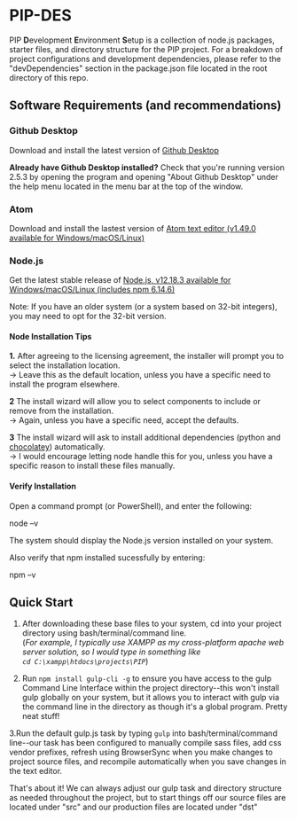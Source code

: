 # PIP-DES

PIP **D**evelopment **E**nvironment **S**etup is a collection of node.js packages, starter files, and directory structure for the PIP project. For a breakdown of project configurations and development dependencies, please refer to the "devDependencies" section in the package.json file located in the root directory of this repo.

## Software Requirements (and recommendations)

### Github Desktop
Download and install the latest version of <a href="https://desktop.github.com/">Github Desktop</a>

**Already have Github Desktop installed?** Check that you're running version 2.5.3 by opening the program and opening "About Github Desktop" under the help menu located in the menu bar at the top of the window. 

### Atom 
Download and install the lastest version of <a href="https://atom.io/" target="_blank"> Atom text editor (v1.49.0 available for Windows/macOS/Linux)</a>

### Node.js
Get the latest stable release of <a href="https://nodejs.org/en/download/" target="_blank">Node.js, v12.18.3 available for Windows/macOS/Linux (includes npm 6.14.6) </a>

Note: If you have an older system (or a system based on 32-bit integers), you may need to opt for the 32-bit version.

#### Node Installation Tips

**1.** After agreeing to the licensing agreement, the installer will prompt you to select the installation location. 
 <br> -> Leave this as the default location, unless you have a specific need to install the program elsewhere.

**2** The install wizard will allow you to select components to include or remove from the installation. 
  <br> -> Again, unless you have a specific need, accept the defaults.

**3** The install wizard will ask to install additional dependencies (python and <a href="https://chocolatey.org/packages/nodejs">chocolatey</a>) automatically.
 <br>  -> I would encourage letting node handle this for you, unless you have a specific reason to install these files manually. 


#### Verify Installation
Open a command prompt (or PowerShell), and enter the following:

node –v

The system should display the Node.js version installed on your system. 

Also verify that npm installed sucessfully by entering:

npm –v

## Quick Start


1. After downloading these base files to your system, cd into your project directory using bash/terminal/command line. <br>  (*For example, I typically use XAMPP as my cross-platform apache web server solution, so I would type in something like <br>``` cd C:\xampp\htdocs\projects\PIP ```*)

2. Run ```npm install gulp-cli -g``` to ensure you have access to the gulp Command Line Interface within the project directory--this won't install gulp globally on your system, but it allows you to interact with gulp via the command line in the directory as though it's a global program. Pretty neat stuff!

3.Run the default gulp.js task by typing ```gulp``` into bash/terminal/command line--our task has been configured to manually compile sass files, add css vendor prefixes, refresh using BrowserSync when you make changes to project source files, and recompile automatically when you save changes in the text editor.


That's about it! We can always adjust our gulp task and directory structure as needed throughout the project, but to start things off our source files are located under "src" and our production files are located under "dst" 


